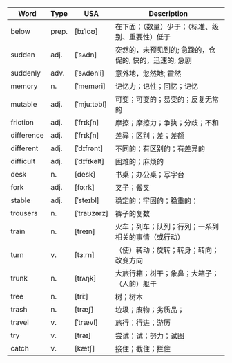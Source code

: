 | Word       | Type  | USA         | Description                                            |
| ---------- | ----- | ----------- | ------------------------------------------------------ |
| below      | prep. | [bɪˈloʊ]    | 在下面；（数量）少于；（标准、级别、重要性）低于       |
| sudden     | adj.  | [ˈsʌdn]     | 突然的，未预见到的; 急躁的，仓促的; 快的，迅速的; 急剧 |
| suddenly   | adv.  | [ˈsʌdənli]  | 意外地，忽然地; 霍然                                   |
| memory     | n.    | [ˈmeməri]   | 记忆力；记性；回忆；记忆                               |
| mutable    | adj.  | [ˈmjuːtəbl] | 可变；可变的；易变的；反复无常的                       |
| friction   | adj.  | [ˈfrɪkʃn]   | 摩擦；摩擦力；争执；分歧；不和                         |
| difference | adj.  | [ˈfrɪkʃn]   | 差异；区别；差；差额                                   |
| different  | adj.  | [ˈdɪfrənt]  | 不同的；有区别的；有差异的                             |
| difficult  | adj.  | [ˈdɪfɪkəlt] | 困难的；麻烦的                                         |
| desk       | n.    | [desk]      | 书桌；办公桌；写字台                                   |
| fork       | adj.  | [fɔːrk]     | 叉子；餐叉                                             |
| stable     | adj.  | [ˈsteɪbl]   | 稳定的；牢固的；稳重的；                               |
| trousers   | n.    | [ˈtraʊzərz] | 裤子的复数                                             |
| train      | n.    | [treɪn]     | 火车；列车；队列；行列；一系列相关的事情（或行动）     |
| turn       | v.    | [tɜːrn]     | （使）转动；旋转；转身；转向；改变方向                 |
| trunk      | n.    | [trʌŋk]     | 大旅行箱；树干；象鼻；大箱子；（人的）躯干             |
| tree       | n.    | [triː]      | 树；树木                                               |
| trash      | n.    | [træʃ]      | 垃圾；废物；劣质品；                                   |
| travel     | v.    | [ˈtrævl]    | 旅行；行进；游历                                       |
| try        | v.    | [traɪ]      | 尝试；试；努力；试图                                   |
| catch      | v.    | [kætʃ]      | 接住；截住；拦住                                       |

